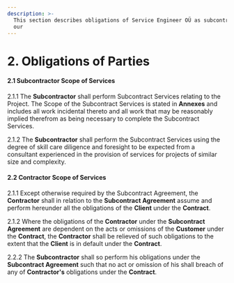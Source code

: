 ```yaml
---
description: >-
  This section describes obligations of Service Engineer OÜ as subcontractor and
  our
---
```


# 2. Obligations of Parties

#### 2.1 Subcontractor Scope of Services

2.1.1 The **Subcontractor** shall perform Subcontract Services relating to the Project. The Scope of the Subcontract Services is stated in **Annexes** and includes all work incidental thereto and all work that may be reasonably implied therefrom as being necessary to complete the Subcontract Services.

2.1.2 The **Subcontractor** shall perform the Subcontract Services using the degree of skill care diligence and foresight to be expected from a consultant experienced in the provision of services for projects of similar size and complexity.

#### 2.2 Contractor Scope of Services

2.1.1 Except otherwise required by the Subcontract Agreement, the **Contractor** shall in relation to the **Subcontract Agreement** assume and perform hereunder all the obligations of the **Client** under the **Contract**.

2.1.2 Where the obligations of the **Contractor** under the **Subcontract Agreement** are dependent on the acts or omissions of the **Customer** under the **Contract**, the **Contractor** shall be relieved of such obligations to the extent that the **Client** is in default under the **Contract**.

2.2.2 The **Subcontractor** shall so perform his obligations under the **Subcontract Agreement** such that no act or omission of his shall breach of any of **Contractor's** obligations under the **Contract**.

